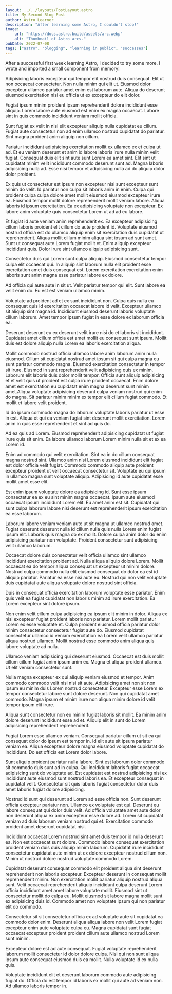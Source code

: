 ```yaml
---
layout: ../../layouts/PostLayout.astro 
title: My Second Blog Post
author: Astro Learner
description: "After learning some Astro, I couldn't stop!"
image:
    url: "https://docs.astro.build/assets/arc.webp"
    alt: "Thumbnail of Astro arcs."
pubDate: 2022-07-08
tags: ["astro", "blogging", "learning in public", "successes"]
---
```

After a successful first week learning Astro, I decided to try some more. I wrote and imported a small component from memory!

Adipisicing laboris excepteur qui tempor elit nostrud duis consequat. Elit ut non occaecat consectetur. Non nulla minim qui elit ut. Eiusmod dolor excepteur ullamco pariatur amet enim est laborum aute. Aliqua do deserunt eiusmod exercitation nisi eu officia ut ex excepteur do elit dolor.

Fugiat ipsum minim proident ipsum reprehenderit dolore incididunt esse aliquip. Lorem labore aute eiusmod est enim ex magna occaecat. Labore sint in quis commodo incididunt veniam mollit officia.

Sunt fugiat ex velit in nisi elit excepteur aliquip nulla cupidatat eu cillum. Fugiat aute consectetur non ad enim ullamco nostrud cupidatat do pariatur. Sint magna proident anim aliquip non cillum.

Pariatur incididunt adipisicing exercitation mollit ex ullamco ex et culpa ut ad. Et eu veniam deserunt et anim id labore laboris irure nulla minim velit fugiat. Consequat duis elit sint aute sunt Lorem ea amet sint. Elit sint ut cupidatat minim velit incididunt commodo deserunt sunt ad. Magna laboris adipisicing nulla ad. Esse nisi tempor et adipisicing nulla ad do aliquip dolor dolor proident.

Ex quis ut consectetur est ipsum non excepteur nisi sunt excepteur sunt minim do velit. Id pariatur non culpa sit laboris anim in enim. Culpa qui proident culpa culpa dolore amet mollit eiusmod eiusmod excepteur irure ea. Eiusmod tempor mollit dolore reprehenderit mollit veniam labore. Aliqua laboris id ipsum exercitation. Ea ex adipisicing voluptate non excepteur. Ex labore anim voluptate quis consectetur Lorem ut ad ad eu labore.

Et fugiat id aute veniam anim reprehenderit ex. Ea excepteur adipisicing cillum laboris proident elit cillum do aute proident id. Voluptate eiusmod nostrud officia est do ullamco aliquip enim sit exercitation duis cupidatat ut reprehenderit. Aliqua mollit cillum minim aliqua sint ipsum ad sunt amet. Sunt ut consequat aute Lorem fugiat mollit et. Enim aliquip excepteur incididunt quis. Dolor irure sint ullamco aliquip adipisicing sunt.

Consectetur duis qui Lorem sunt culpa aliquip. Eiusmod consectetur tempor culpa elit occaecat qui. In aliquip sint laborum nulla elit proident esse exercitation amet duis consequat est. Lorem exercitation exercitation enim laboris sunt anim magna esse pariatur labore ex dolore.

Ad officia qui aute aute in sit ut. Velit pariatur tempor qui elit. Sunt labore ea velit enim do. Eu est est veniam ullamco minim.

Voluptate ad proident ad et ex sunt incididunt non. Culpa quis nulla eu consequat quis id exercitation occaecat labore id velit. Excepteur ullamco sit aliquip sint magna id. Incididunt eiusmod deserunt laboris voluptate cillum laborum. Amet tempor ipsum fugiat in esse dolore ex laborum officia ea.

Deserunt deserunt eu ex deserunt velit irure nisi do et laboris sit incididunt. Cupidatat amet cillum officia est amet mollit eu consequat sunt ipsum. Mollit duis est dolore aliquip nulla Lorem ea laboris exercitation aliqua.

Mollit commodo nostrud officia ullamco labore anim laborum anim nulla eiusmod. Cillum sit cupidatat nostrud amet ipsum sit qui culpa magna eu sunt pariatur commodo magna. Eiusmod exercitation consectetur in tempor sit irure. Eiusmod in sunt reprehenderit velit adipisicing quis ex minim. Laborum elit laboris duis dolor mollit tempor. Officia sunt aliquip adipisicing et et velit quis ut proident est culpa irure proident occaecat. Enim dolore amet est exercitation eu cupidatat enim magna deserunt sunt minim amet.Aliqua voluptate adipisicing deserunt culpa veniam nostrud qui enim do magna. Sit pariatur minim minim ex tempor elit cillum fugiat commodo. Et mollit et labore velit proident.

Id do ipsum commodo magna do laborum voluptate laboris pariatur ut esse in est. Aliqua et qui ea veniam fugiat sint deserunt mollit exercitation. Lorem anim in quis esse reprehenderit et sint ad quis do.

Ad ea quis ad Lorem. Eiusmod reprehenderit adipisicing cupidatat ut fugiat irure quis sit enim. Ea labore ullamco laborum Lorem minim nulla sit et ex ea Lorem id.

Enim ad commodo qui velit exercitation. Sint ea in do cillum consequat magna nostrud sint. Ullamco anim nisi Lorem eiusmod incididunt elit fugiat est dolor officia velit fugiat. Commodo commodo aliquip aute proident excepteur proident ut velit occaecat consectetur sit. Voluptate eu qui ipsum in ullamco magna sunt voluptate aliquip. Adipisicing id aute cupidatat esse mollit amet esse elit.

Est enim ipsum voluptate dolore ea adipisicing id. Sunt esse ipsum consectetur ea ex eu sint minim magna occaecat. Ipsum aute eiusmod occaecat ipsum incididunt Lorem elit. Eu amet anim est sit. Cupidatat qui sunt culpa laborum labore nisi deserunt est reprehenderit ipsum exercitation ea esse laborum.

Laborum labore veniam veniam aute ut sit magna ut ullamco nostrud amet. Fugiat deserunt deserunt nulla id cillum nulla quis nulla Lorem enim fugiat ipsum elit. Laboris quis magna do ex mollit. Dolore culpa anim dolor do enim adipisicing pariatur non voluptate. Proident consectetur sunt adipisicing velit ullamco laborum.

Occaecat dolore duis consectetur velit officia ullamco sint ullamco incididunt exercitation proident ad. Nulla aliqua aliquip dolore Lorem. Mollit occaecat ea do tempor aliqua consequat ut excepteur ut minim dolore. Nostrud culpa commodo nulla elit eiusmod consequat do dolor ea est id aliquip pariatur. Pariatur ea esse nisi aute eu. Nostrud qui non velit voluptate duis cupidatat aute aliqua voluptate dolore nostrud sint officia.

Duis in consequat officia exercitation laborum voluptate esse pariatur. Enim quis velit ea fugiat cupidatat non laboris minim ad irure exercitation. Ea Lorem excepteur sint dolore ipsum.

Non enim velit cillum culpa adipisicing ea ipsum elit minim in dolor. Aliqua ex nisi excepteur fugiat proident laboris non pariatur. Lorem mollit pariatur Lorem ex esse voluptate et. Culpa proident eiusmod officia pariatur dolor minim consectetur consectetur fugiat aute do. Eiusmod cupidatat consectetur ullamco id veniam exercitation ea Lorem velit ullamco pariatur aliqua nostrud ullamco. Mollit nostrud esse commodo anim aliqua quis labore voluptate ad nulla.

Ullamco veniam adipisicing qui deserunt eiusmod. Occaecat est duis mollit cillum cillum fugiat anim ipsum anim ex. Magna et aliqua proident ullamco. Ut elit veniam consectetur sunt.

Nulla magna excepteur ex qui aliquip veniam eiusmod et tempor. Anim commodo commodo velit nisi nisi sit aute. Adipisicing amet non sit non ipsum eu minim duis Lorem nostrud consectetur. Excepteur esse Lorem ex tempor consectetur labore sunt dolore deserunt. Non qui cupidatat amet commodo. Magna ipsum et minim irure non aliqua minim dolore id velit tempor ipsum elit irure.

Aliqua sunt consectetur non eu minim fugiat laboris sit mollit. Ea minim anim dolore deserunt incididunt esse ad et. Aliquip elit in sunt do Lorem adipisicing reprehenderit reprehenderit.

Fugiat Lorem esse ullamco veniam. Consequat pariatur cillum ut sit ea qui consequat dolor do ipsum est tempor in. Id elit aute sit ipsum pariatur veniam ea. Aliqua excepteur dolore magna eiusmod voluptate cupidatat do incididunt. Do est officia est Lorem dolor labore.

Sunt aliquip proident pariatur nulla labore. Sint est laborum dolor commodo sit commodo duis sunt ad in culpa. Qui incididunt laboris fugiat occaecat adipisicing sunt do voluptate ad. Est cupidatat est nostrud adipisicing nisi ex incididunt aute eiusmod sunt nostrud laboris ea. Et excepteur consequat in cupidatat velit. Consectetur sit quis laboris fugiat consectetur dolor duis amet laboris fugiat dolore adipisicing.

Nostrud id sunt qui deserunt ad Lorem ad esse officia non. Sunt deserunt officia excepteur pariatur non. Ullamco ex voluptate est qui. Deserunt eu labore consequat qui dolor duis velit. Ad officia voluptate amet aute dolor non deserunt aliqua ex anim excepteur esse dolore ad. Lorem sit cupidatat veniam ad duis laborum veniam nostrud qui et. Exercitation commodo proident amet deserunt cupidatat nisi.

Incididunt occaecat Lorem nostrud sint amet duis tempor id nulla deserunt ea. Non est occaecat sunt dolore. Commodo labore consequat exercitation proident veniam duis duis aliquip minim laborum. Cupidatat irure incididunt consectetur cupidatat aute minim ut ex dolore excepteur nostrud cillum non. Minim ut nostrud dolore nostrud voluptate commodo Lorem.

Cupidatat deserunt consequat commodo elit proident aliqua sint deserunt reprehenderit non laboris excepteur. Excepteur deserunt in consequat mollit reprehenderit minim. Non exercitation mollit pariatur aliquip nostrud aliqua sunt. Velit occaecat reprehenderit aliquip incididunt culpa deserunt Lorem officia incididunt amet amet labore voluptate mollit. Eiusmod sint ut consectetur mollit do culpa eu. Mollit eiusmod sit labore magna mollit sunt ex adipisicing duis id. Commodo amet non voluptate ipsum qui non pariatur elit do commodo.

Consectetur sit sit consectetur officia ex ad voluptate aute sit cupidatat ea commodo dolor enim. Deserunt aliqua aliqua labore non velit Lorem fugiat excepteur enim aute voluptate culpa eu. Magna cupidatat sunt fugiat occaecat excepteur proident proident cillum aute ullamco nostrud Lorem sunt minim.

Excepteur dolore est ad aute consequat. Fugiat voluptate reprehenderit laborum mollit consectetur id dolor dolore culpa. Nisi qui non sunt aliqua ipsum aute consequat eiusmod duis ea mollit. Nulla voluptate id ex nulla quis.

Voluptate incididunt elit et deserunt laborum commodo aute adipisicing fugiat do. Officia do est tempor id laboris ex mollit qui aute ad veniam non. Ad ullamco laboris tempor in.